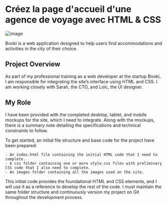 # Créez la page d'accueil d'une agence de voyage avec HTML & CSS

![image](https://github.com/Arno37/BOOKI/assets/140819974/dc7e8f42-bab2-4fcb-b95e-d62c0b873e22)

Booki is a web application designed to help users find accommodations and activities in the city of their choice.

## Project Overview

As part of my professional training as a web developer at the startup Booki, I am responsible for integrating the site’s interface using HTML and CSS. I am working closely with Sarah, the CTO, and Loïc, the UI designer.

## My Role

I have been provided with the completed desktop, tablet, and mobile mockups for the site, which I need to integrate. Along with the mockups, there is a summary note detailing the specifications and technical constraints to follow.

To get started, an initial file structure and base code for the project have been prepared:

    - An index.html file containing the initial HTML code that I need to complete.
    - A css folder containing one or more style.css files with preliminary CSS code that I also need to complete.
    - An images folder containing all the images used on the site.
    

This initial code provides the foundational HTML and CSS elements, and I will use it as a reference to develop the rest of the code. I must maintain the same folder structure and continuously version my project on Git throughout the development process.
